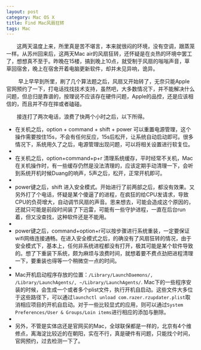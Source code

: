 ```yaml
---
layout: post
category: Mac OS X
title: Find Mac风扇狂转 
tags: Mac
---
```


&emsp;&emsp;这两天温度上来，所里真是苦不堪言，本来就很闷的环境，没有空调，跟蒸笼一样。从苏州回来后，这两天Mac air的风扇狂转，还怀疑是在炎热的环境中罢工了，想想真不至于。昨晚在15楼，搞到晚上10点，就受制于风扇的嗡嗡声音，草草回宿舍，晚上在宿舍开着电脑更新软件，却并未见异响，诡异。

<!--more-->

&emsp; &emsp;早上早早到所里，刷了几个算法题之后，风扇又开始转了，无奈只能Apple官网预约了一下，打电话找找技术支持，虽然吧，大多数情况下，并不能解决什么问题，但总归是靠谱的，按理说不应该存在硬件问题，Apple的品控，还是应该相信的，而且并不存在摔或者磕碰。

&emsp;&emsp;接连打了两次电话，浪费了快两个小时之后，以下所得。

* 在关机之后，option + command + shift + power 可以重置电源管理，这个操作需要按住15s，不会有任何反应，15s后松开，让系统自动启动即可。很多情况下，系统用久了之后，电源管理出现问题，可以将相关设置进行软复位。
*  
* 在关机之后，option+command+p+r 清理系统缓存，平时经常不关机，Mac在关机操作时，有一些缓存仍然是没法清理的，应该定期手动清理一下，会听到系统开机时候Duang的响声，5声之后，松开，正常开机即可。
* 
* power键之后，shift 进入安全模式。开始进行了前两部之后，都没有效果。又另外打了个电话，怀疑是某个傻逼了的进程，在疯狂的给CPU发请求，导致CPU的负荷增大，自动调节风扇的声音。思来想去，可能会造成这个原因的，还就只可能是前段时间装了下迅雷，可能有一些守护进程，一直在后台run着，但又没查找，这种软件还是不能用。
* 
* power键之后，command+option+r可以按步骤进行系统重装，一定要保证wifi网络连接通畅。在进入安全模式之后，的确没有了风扇狂转的情况，由于安全模式下，基本上，任何非系统进程都没有打开，极其可能是某个软件导致的。想了下重装下系统，颇为麻烦与浪费时间，就想着要不费点劲把进程清理一下，要重装也得等一个稍微空一点的时间。
* 
* Mac开机启动程序存放的位置：`/Library/LaunchDaemons/, /Library/LaunchAgents/, ~/Library/LaunchAgents/`. Mac下的一些程序安装的时候，会生成一个或者多个plist文件，执行开机自启动。这些文件大多位于这些路径下，可以通过`launchctl unload com.razer.rzupdater.plist`取消相应项目的开机自启动。对于一些比较显式的应用，则可以通过`System Preferences/User & Groups/Loin items`进行相应的添加与删除。
* 
* 另外，不管是实体店还是官网买的Mac，全球联保都是一样的，北京有4个维修点，离海淀比较近的在朝阳，实在不行，真是硬件有问题，只能找个时间，官网预约，过去检测一下了。




